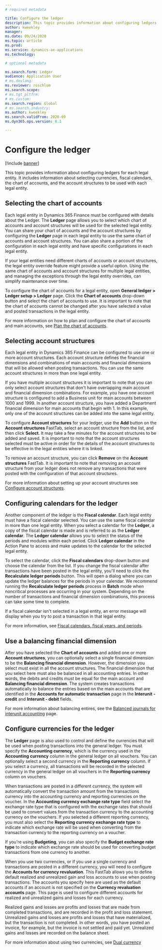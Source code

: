 ```yaml
---
# required metadata

title: Configure the ledger
description: This topic provides information about configuring ledgers for each legal entity. It includes information about selecting currencies, fiscal calendars, the chart of accounts, and the account structures to be used with each legal entity.
author: kweekley
manager: 
ms.date: 09/24/2020
ms.topic: article
ms.prod: 
ms.service: dynamics-ax-applications
ms.technology: 

# optional metadata

ms.search.form: Ledger
audience: Application User
# ms.devlang: 
ms.reviewer: roschlom
ms.search.scope: 
# ms.tgt_pltfrm: 
# ms.custom:
ms.search.region: Global
# ms.search.industry: 
ms.author: kweekley
ms.search.validFrom: 2020-09
ms.dyn365.ops.version: 8.1

---
```


# Configure the ledger

[!include [banner](../includes/banner.md)]

This topic provides information about configuring ledgers for each legal entity. It includes information about selecting currencies, fiscal calendars, the chart of accounts, and the account structures to be used with each legal entity.

## Selecting the chart of accounts
Each legal entity in Dynamics 365 Finance must be configured with details about the Ledger. The **Ledger** page allows you to select which chart of accounts and account structures will be used for the selected legal entity. You can share your chart of accounts and the account structures by configuring the **Ledger** page in each legal entity to use the same chart of accounts and account structures. You can also share a portion of the configuration in each legal entity and have specific configurations in each legal entity. 

If your legal entities need different charts of accounts or account structures, the legal entity override feature might provide a useful option. Using the same chart of accounts and account structures for multiple legal entities, and managing the exceptions through the legal entity overrides, can simplify maintenance over time.

To configure the chart of accounts for a legal entity, open **General ledger > Ledger setup > Ledger** page. Click the **Chart of accounts** drop-down button and select the chart of accounts to use. It is important to note that the chart of accounts cannot be changed after you have selected a value and posted transactions in the legal entity. 

For more information on how to plan and configure the chart of accounts and main accounts, see [Plan the chart of accounts](plan-chart-of-accounts.md).

## Selecting account structures
Each legal entity in Dynamics 365 Finance can be configured to use one or more account structures. Each account structure defines the financial dimensions and combinations of main accounts and financial dimensions that will be allowed when posting transactions. You can use the same account structures in more than one legal entity. 

If you have multiple account structures it is important to note that you can only select account structures that don't have overlapping main account and financial dimension combinations. For example, you have one account structure is configured to add a Business unit for main accounts between 1000 and 1999. In another account structure, you have added a Department financial dimension for main accounts that begin with 1. In this example, only one of the account structures can be added into the same legal entity.

To configure **Account structures** for your ledger, use the **Add** button on the **Account structures** FastTab, select an account structure from the list, and then click **Select**. It may take a few minutes for the account structures to be added and saved. It is important to note that the account structures selected must be active in order for the details of the account structures to be effective in the legal entities where it is linked.

To remove an account structure, you can click **Remove** on the **Account structures** FastTab. It is important to note that removing an account structure from your ledger does not remove any transactions that were posted with the configuration of that account structures. 

For more information about setting up your account structures see [Configure account structures](configure-account-structures.md).

## Configuring calendars for the ledger
Another component of the ledger is the **Fiscal calendar**. Each legal entity must have a fiscal calendar selected. You can use the same fiscal calendar in more than one legal entity. When you select a calendar for the **Ledger**, a copy of the fiscal calendar is made and is referred to as the **Ledger calendar**. The **Ledger calendar** allows you to select the status of the periods and modules within each period. Click **Ledger calendar** in the Action Pane to access and make updates to the calendar for the selected legal entity.

To select the calendar, click the **Fiscal calendars** drop-down button and choose the calendar from the list. If you change the fiscal calendar after transactions have been posted in the legal entity, you'll need to click the **Recalculate ledger periods** button. This will open a dialog where you can update the ledger balances for the periods in your calendar. We recommend running the **Recalculate ledger periods** process in **Batch** mode when noncritical processes are occurring in your system. Depending on the number of transactions and financial dimension combinations, this process can take some time to complete. 

If a fiscal calendar isn't selected in a legal entity, an error message will display when you try to post a transaction in that legal entity. 

For more information, see [Fiscal calendars, fiscal years, and periods](../budgeting/fiscal-calendars-fiscal-years-periods.md).

## Use a balancing financial dimension
After you have selected the **Chart of accounts** and added one or more **Account structures**, you can optionally select a single financial dimension to be the **Balancing financial dimension**. However, the dimension you select must exist in all the account structures. The financial dimension that you select here must also be balanced in all accounting entries. In other words, the debits and credits must be equal for the main account and **Balancing financial dimension**. The system creates transactions automatically to balance the entries based on the main accounts that are identified in the **Accounts for automatic transaction** page in the **Interunit - credit** and **Interunit - debit** fields.

For more information about balancing entires, see the [Balanced journals for interunit accounting](example-balanced-journals-interunit-accounting.md) page. 

## Configure currencies for the ledger
The **Ledger** page is also used to control and define the currencies that will be used when posting transactions into the general ledger. You must specify the **Accounting currency**, which is the currency used in the **Accounting currency** column in the general ledger on all vouchers. You can optionally select a second currency in the **Reporting currency** column. If you select a currency, all transactions will be recorded in the selected currency in the general ledger on all vouchers in the **Reporting currency** column on vouchers. 

When transactions are posted in a different currency, the system will automatically convert the transaction amount from the transactions currency into the accounting currency and reporting currencies on the voucher. In the **Accounting currency exchange rate type** field select the exchange rate type that is configured with the exchange rates that should be used to convert values from the transaction currency to the accounting currency on the vouchers. If you selected a different reporting currency, you must also select the **Reporting currency exchange rate type** to indicate which exchange rate will be used when converting from the transaction currency to the reporting currency on a voucher. 

If you're using **Budgeting**, you can also specify the **Budget exchange rate type** to indicate which exchange rate should be used for converting budget transactions from one currency to another. 

When you use two currencies, or if you use a single currency and transactions are posted in a different currency, you will need to configure the **Accounts for currency revaluation**. This FastTab allows you to define default realized and unrealized gain and loss accounts to use when posting transactions. The accounts you specify here are used as the default accounts if an account is not specified on the **Currency revaluation accounts** page. This page is used to configure different accounts for realized and unrealized gains and losses for each currency. 

Realized gains and losses are profits and losses that are made from completed transactions, and are recorded in the profit and loss statement. Unrealized gains and losses are profits and losses that have materialized, but the transaction is not completed. In other words, you have posted an invoice, for example, but the invoice is not settled and paid yet. Unrealized gains and losses are recorded on the balance sheet. 

For more information about using two currencies, see [Dual currency](dual-currency.md)



